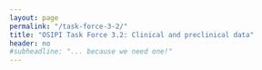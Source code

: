 ```yaml
---
layout: page
permalink: "/task-force-3-2/"
title: "OSIPI Task Force 3.2: Clinical and preclinical data"
header: no
#subheadline: "... because we need one!"
---
```


